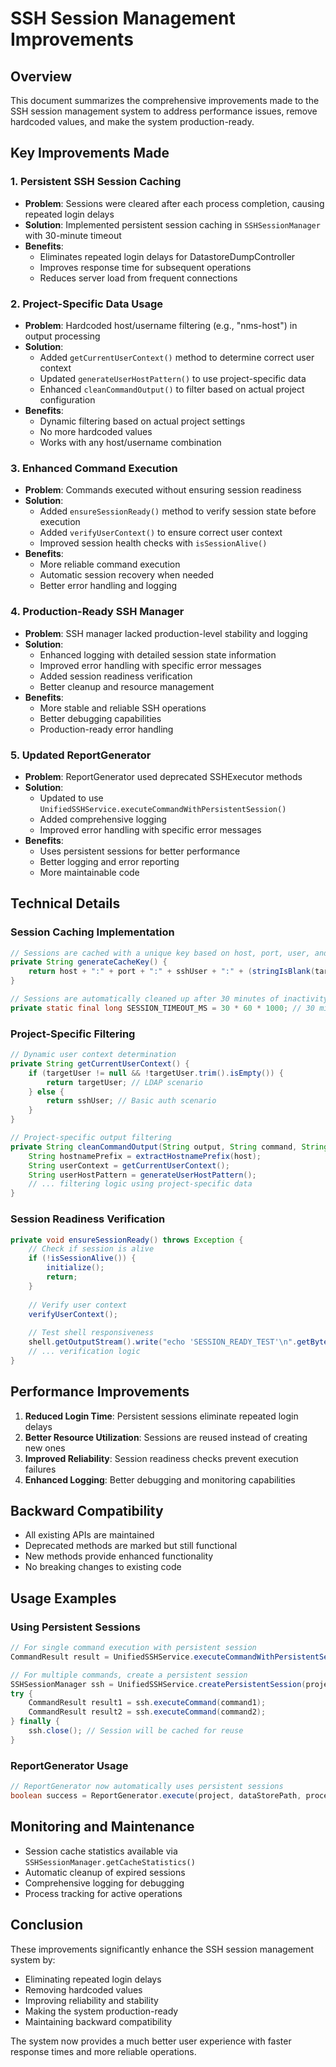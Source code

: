 # SSH Session Management Improvements

## Overview
This document summarizes the comprehensive improvements made to the SSH session management system to address performance issues, remove hardcoded values, and make the system production-ready.

## Key Improvements Made

### 1. Persistent SSH Session Caching
- **Problem**: Sessions were cleared after each process completion, causing repeated login delays
- **Solution**: Implemented persistent session caching in `SSHSessionManager` with 30-minute timeout
- **Benefits**: 
  - Eliminates repeated login delays for DatastoreDumpController
  - Improves response time for subsequent operations
  - Reduces server load from frequent connections

### 2. Project-Specific Data Usage
- **Problem**: Hardcoded host/username filtering (e.g., "nms-host") in output processing
- **Solution**: 
  - Added `getCurrentUserContext()` method to determine correct user context
  - Updated `generateUserHostPattern()` to use project-specific data
  - Enhanced `cleanCommandOutput()` to filter based on actual project configuration
- **Benefits**:
  - Dynamic filtering based on actual project settings
  - No more hardcoded values
  - Works with any host/username combination

### 3. Enhanced Command Execution
- **Problem**: Commands executed without ensuring session readiness
- **Solution**:
  - Added `ensureSessionReady()` method to verify session state before execution
  - Added `verifyUserContext()` to ensure correct user context
  - Improved session health checks with `isSessionAlive()`
- **Benefits**:
  - More reliable command execution
  - Automatic session recovery when needed
  - Better error handling and logging

### 4. Production-Ready SSH Manager
- **Problem**: SSH manager lacked production-level stability and logging
- **Solution**:
  - Enhanced logging with detailed session state information
  - Improved error handling with specific error messages
  - Added session readiness verification
  - Better cleanup and resource management
- **Benefits**:
  - More stable and reliable SSH operations
  - Better debugging capabilities
  - Production-ready error handling

### 5. Updated ReportGenerator
- **Problem**: ReportGenerator used deprecated SSHExecutor methods
- **Solution**:
  - Updated to use `UnifiedSSHService.executeCommandWithPersistentSession()`
  - Added comprehensive logging
  - Improved error handling with specific error messages
- **Benefits**:
  - Uses persistent sessions for better performance
  - Better logging and error reporting
  - More maintainable code

## Technical Details

### Session Caching Implementation
```java
// Sessions are cached with a unique key based on host, port, user, and target user
private String generateCacheKey() {
    return host + ":" + port + ":" + sshUser + ":" + (stringIsBlank(targetUser) ? "-" : targetUser);
}

// Sessions are automatically cleaned up after 30 minutes of inactivity
private static final long SESSION_TIMEOUT_MS = 30 * 60 * 1000; // 30 minutes
```

### Project-Specific Filtering
```java
// Dynamic user context determination
private String getCurrentUserContext() {
    if (targetUser != null && !targetUser.trim().isEmpty()) {
        return targetUser; // LDAP scenario
    } else {
        return sshUser; // Basic auth scenario
    }
}

// Project-specific output filtering
private String cleanCommandOutput(String output, String command, String commandId) {
    String hostnamePrefix = extractHostnamePrefix(host);
    String userContext = getCurrentUserContext();
    String userHostPattern = generateUserHostPattern();
    // ... filtering logic using project-specific data
}
```

### Session Readiness Verification
```java
private void ensureSessionReady() throws Exception {
    // Check if session is alive
    if (!isSessionAlive()) {
        initialize();
        return;
    }
    
    // Verify user context
    verifyUserContext();
    
    // Test shell responsiveness
    shell.getOutputStream().write("echo 'SESSION_READY_TEST'\n".getBytes());
    // ... verification logic
}
```

## Performance Improvements

1. **Reduced Login Time**: Persistent sessions eliminate repeated login delays
2. **Better Resource Utilization**: Sessions are reused instead of creating new ones
3. **Improved Reliability**: Session readiness checks prevent execution failures
4. **Enhanced Logging**: Better debugging and monitoring capabilities

## Backward Compatibility

- All existing APIs are maintained
- Deprecated methods are marked but still functional
- New methods provide enhanced functionality
- No breaking changes to existing code

## Usage Examples

### Using Persistent Sessions
```java
// For single command execution with persistent session
CommandResult result = UnifiedSSHService.executeCommandWithPersistentSession(project, command);

// For multiple commands, create a persistent session
SSHSessionManager ssh = UnifiedSSHService.createPersistentSession(project);
try {
    CommandResult result1 = ssh.executeCommand(command1);
    CommandResult result2 = ssh.executeCommand(command2);
} finally {
    ssh.close(); // Session will be cached for reuse
}
```

### ReportGenerator Usage
```java
// ReportGenerator now automatically uses persistent sessions
boolean success = ReportGenerator.execute(project, dataStorePath, processKey);
```

## Monitoring and Maintenance

- Session cache statistics available via `SSHSessionManager.getCacheStatistics()`
- Automatic cleanup of expired sessions
- Comprehensive logging for debugging
- Process tracking for active operations

## Conclusion

These improvements significantly enhance the SSH session management system by:
- Eliminating repeated login delays
- Removing hardcoded values
- Improving reliability and stability
- Making the system production-ready
- Maintaining backward compatibility

The system now provides a much better user experience with faster response times and more reliable operations.
